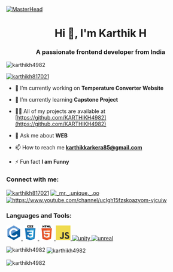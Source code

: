 [![MasterHead](https://camo.githubusercontent.com/48ec00ed4c84e771db4a1db90b56352923a8d644452a32b434d68e97006c9337/68747470733a2f2f63686b736b696c6c732e636f6d2f77702d636f6e74656e742f75706c6f6164732f323032302f30342f504e432d416e696d617465642d42616e6e6572732e676966)](https://rishavchanda.io)
<h1 align="center">Hi 👋, I'm Karthik H</h1>
<h3 align="center">A passionate frontend developer from India</h3>

<p align="left"> <img src="https://komarev.com/ghpvc/?username=karthikh4982&label=Profile%20views&color=0e75b6&style=flat" alt="karthikh4982" /> </p>

<p align="left"> <a href="https://twitter.com/karthikh817021" target="blank"><img src="https://img.shields.io/twitter/follow/karthikh817021?logo=twitter&style=for-the-badge" alt="karthikh817021" /></a> </p>

- 🔭 I’m currently working on **Temperature Converter Website**

- 🌱 I’m currently learning **Capstone Project**

- 👨‍💻 All of my projects are available at [https://github.com/KARTHIKH4982](https://github.com/KARTHIKH4982)

- 💬 Ask me about **WEB**

- 📫 How to reach me **karthikkarkera85@gmail.com**

- ⚡ Fun fact **I am Funny**

<h3 align="left">Connect with me:</h3>
<p align="left">
<a href="https://twitter.com/karthikh817021" target="blank"><img align="center" src="https://raw.githubusercontent.com/rahuldkjain/github-profile-readme-generator/master/src/images/icons/Social/twitter.svg" alt="karthikh817021" height="30" width="40" /></a>
<a href="https://instagram.com/_mr._.unique._.oo" target="blank"><img align="center" src="https://raw.githubusercontent.com/rahuldkjain/github-profile-readme-generator/master/src/images/icons/Social/instagram.svg" alt="_mr._.unique._.oo" height="30" width="40" /></a>
<a href="https://www.youtube.com/c/https://www.youtube.com/channel/uclgh15fzskoazyom-vjcuiw" target="blank"><img align="center" src="https://raw.githubusercontent.com/rahuldkjain/github-profile-readme-generator/master/src/images/icons/Social/youtube.svg" alt="https://www.youtube.com/channel/uclgh15fzskoazyom-vjcuiw" height="30" width="40" /></a>
</p>

<h3 align="left">Languages and Tools:</h3>
<p align="left"> <a href="https://www.cprogramming.com/" target="_blank" rel="noreferrer"> <img src="https://raw.githubusercontent.com/devicons/devicon/master/icons/c/c-original.svg" alt="c" width="40" height="40"/> </a> <a href="https://www.w3schools.com/css/" target="_blank" rel="noreferrer"> <img src="https://raw.githubusercontent.com/devicons/devicon/master/icons/css3/css3-original-wordmark.svg" alt="css3" width="40" height="40"/> </a> <a href="https://www.w3.org/html/" target="_blank" rel="noreferrer"> <img src="https://raw.githubusercontent.com/devicons/devicon/master/icons/html5/html5-original-wordmark.svg" alt="html5" width="40" height="40"/> </a> <a href="https://developer.mozilla.org/en-US/docs/Web/JavaScript" target="_blank" rel="noreferrer"> <img src="https://raw.githubusercontent.com/devicons/devicon/master/icons/javascript/javascript-original.svg" alt="javascript" width="40" height="40"/> </a> <a href="https://unity.com/" target="_blank" rel="noreferrer"> <img src="https://www.vectorlogo.zone/logos/unity3d/unity3d-icon.svg" alt="unity" width="40" height="40"/> </a> <a href="https://unrealengine.com/" target="_blank" rel="noreferrer"> <img src="https://raw.githubusercontent.com/kenangundogan/fontisto/036b7eca71aab1bef8e6a0518f7329f13ed62f6b/icons/svg/brand/unreal-engine.svg" alt="unreal" width="40" height="40"/> </a> </p>

<p><img align="left" src="https://github-readme-stats.vercel.app/api/top-langs?username=karthikh4982&show_icons=true&locale=en&layout=compact" alt="karthikh4982" /></p>

<p>&nbsp;<img align="center" src="https://github-readme-stats.vercel.app/api?username=karthikh4982&show_icons=true&locale=en" alt="karthikh4982" /></p>

<p><img align="center" src="https://github-readme-streak-stats.herokuapp.com/?user=karthikh4982&" alt="karthikh4982" /></p>
